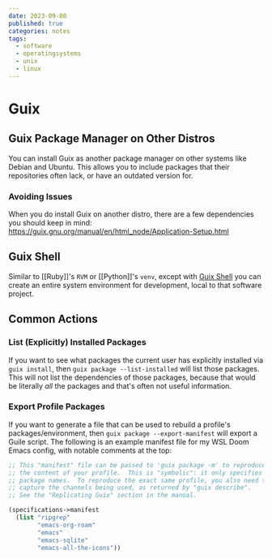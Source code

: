 ```yaml
---
date: 2023-09-08
published: true
categories: notes
tags:
  - software
  - operatingsystems
  - unix
  - linux
---
```



Guix
====

Guix Package Manager on Other Distros
-------------------------------------
You can install Guix as another package manager on other systems like Debian and Ubuntu. This allows you to include packages that their repositories often lack, or have an outdated version for.

### Avoiding Issues
When you do install Guix on another distro, there are a few dependencies you should keep in mind: https://guix.gnu.org/manual/en/html_node/Application-Setup.html


Guix Shell
----------
Similar to [[Ruby]]'s `RVM` or [[Python]]'s `venv`, except with [Guix Shell] you can create an entire system environment for development, local to that software project.

[Guix Shell]: https://guix.gnu.org/manual/en/html_node/Invoking-guix-shell.html

Common Actions
--------------

### List (Explicitly) Installed Packages

If you want to see what packages the current user has explicitly installed via `guix install`, then `guix package --list-installed` will list those packages. This will not list the dependencies of those packages, because that would be literally *all* the packages and that's often not useful information.


### Export Profile Packages

If you want to generate a file that can be used to rebuild a profile's packages/environment, then `guix package --export-manifest` will export a Guile script. The following is an example manifest file for my WSL Doom Emacs config, with notable comments at the top:

```lisp
;; This "manifest" file can be passed to 'guix package -m' to reproduce
;; the content of your profile.  This is "symbolic": it only specifies
;; package names.  To reproduce the exact same profile, you also need to
;; capture the channels being used, as returned by "guix describe".
;; See the "Replicating Guix" section in the manual.

(specifications->manifest
  (list "ripgrep"
        "emacs-org-roam"
        "emacs"
        "emacs-sqlite"
        "emacs-all-the-icons"))
```
